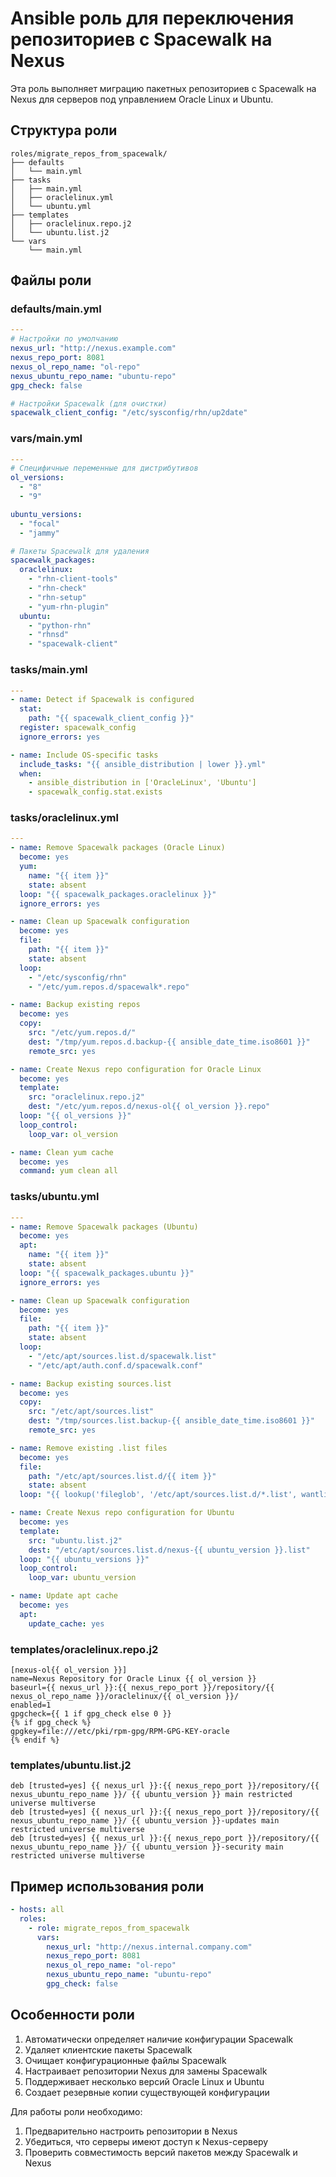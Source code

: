 # Ansible роль для переключения репозиториев с Spacewalk на Nexus

Эта роль выполняет миграцию пакетных репозиториев с Spacewalk на Nexus для серверов под управлением Oracle Linux и Ubuntu.

## Структура роли

```
roles/migrate_repos_from_spacewalk/
├── defaults
│   └── main.yml
├── tasks
│   ├── main.yml
│   ├── oraclelinux.yml
│   └── ubuntu.yml
├── templates
│   ├── oraclelinux.repo.j2
│   └── ubuntu.list.j2
└── vars
    └── main.yml
```

## Файлы роли

### defaults/main.yml

```yaml
---
# Настройки по умолчанию
nexus_url: "http://nexus.example.com"
nexus_repo_port: 8081
nexus_ol_repo_name: "ol-repo"
nexus_ubuntu_repo_name: "ubuntu-repo"
gpg_check: false

# Настройки Spacewalk (для очистки)
spacewalk_client_config: "/etc/sysconfig/rhn/up2date"
```

### vars/main.yml

```yaml
---
# Специфичные переменные для дистрибутивов
ol_versions:
  - "8"
  - "9"

ubuntu_versions:
  - "focal"
  - "jammy"

# Пакеты Spacewalk для удаления
spacewalk_packages:
  oraclelinux:
    - "rhn-client-tools"
    - "rhn-check"
    - "rhn-setup"
    - "yum-rhn-plugin"
  ubuntu:
    - "python-rhn"
    - "rhnsd"
    - "spacewalk-client"
```

### tasks/main.yml

```yaml
---
- name: Detect if Spacewalk is configured
  stat:
    path: "{{ spacewalk_client_config }}"
  register: spacewalk_config
  ignore_errors: yes

- name: Include OS-specific tasks
  include_tasks: "{{ ansible_distribution | lower }}.yml"
  when: 
    - ansible_distribution in ['OracleLinux', 'Ubuntu']
    - spacewalk_config.stat.exists
```

### tasks/oraclelinux.yml

```yaml
---
- name: Remove Spacewalk packages (Oracle Linux)
  become: yes
  yum:
    name: "{{ item }}"
    state: absent
  loop: "{{ spacewalk_packages.oraclelinux }}"
  ignore_errors: yes

- name: Clean up Spacewalk configuration
  become: yes
  file:
    path: "{{ item }}"
    state: absent
  loop:
    - "/etc/sysconfig/rhn"
    - "/etc/yum.repos.d/spacewalk*.repo"

- name: Backup existing repos
  become: yes
  copy:
    src: "/etc/yum.repos.d/"
    dest: "/tmp/yum.repos.d.backup-{{ ansible_date_time.iso8601 }}"
    remote_src: yes

- name: Create Nexus repo configuration for Oracle Linux
  become: yes
  template:
    src: "oraclelinux.repo.j2"
    dest: "/etc/yum.repos.d/nexus-ol{{ ol_version }}.repo"
  loop: "{{ ol_versions }}"
  loop_control:
    loop_var: ol_version

- name: Clean yum cache
  become: yes
  command: yum clean all
```

### tasks/ubuntu.yml

```yaml
---
- name: Remove Spacewalk packages (Ubuntu)
  become: yes
  apt:
    name: "{{ item }}"
    state: absent
  loop: "{{ spacewalk_packages.ubuntu }}"
  ignore_errors: yes

- name: Clean up Spacewalk configuration
  become: yes
  file:
    path: "{{ item }}"
    state: absent
  loop:
    - "/etc/apt/sources.list.d/spacewalk.list"
    - "/etc/apt/auth.conf.d/spacewalk.conf"

- name: Backup existing sources.list
  become: yes
  copy:
    src: "/etc/apt/sources.list"
    dest: "/tmp/sources.list.backup-{{ ansible_date_time.iso8601 }}"
    remote_src: yes

- name: Remove existing .list files
  become: yes
  file:
    path: "/etc/apt/sources.list.d/{{ item }}"
    state: absent
  loop: "{{ lookup('fileglob', '/etc/apt/sources.list.d/*.list', wantlist=True) }}"

- name: Create Nexus repo configuration for Ubuntu
  become: yes
  template:
    src: "ubuntu.list.j2"
    dest: "/etc/apt/sources.list.d/nexus-{{ ubuntu_version }}.list"
  loop: "{{ ubuntu_versions }}"
  loop_control:
    loop_var: ubuntu_version

- name: Update apt cache
  become: yes
  apt:
    update_cache: yes
```

### templates/oraclelinux.repo.j2

```jinja2
[nexus-ol{{ ol_version }}]
name=Nexus Repository for Oracle Linux {{ ol_version }}
baseurl={{ nexus_url }}:{{ nexus_repo_port }}/repository/{{ nexus_ol_repo_name }}/oraclelinux/{{ ol_version }}/
enabled=1
gpgcheck={{ 1 if gpg_check else 0 }}
{% if gpg_check %}
gpgkey=file:///etc/pki/rpm-gpg/RPM-GPG-KEY-oracle
{% endif %}
```

### templates/ubuntu.list.j2

```jinja2
deb [trusted=yes] {{ nexus_url }}:{{ nexus_repo_port }}/repository/{{ nexus_ubuntu_repo_name }}/ {{ ubuntu_version }} main restricted universe multiverse
deb [trusted=yes] {{ nexus_url }}:{{ nexus_repo_port }}/repository/{{ nexus_ubuntu_repo_name }}/ {{ ubuntu_version }}-updates main restricted universe multiverse
deb [trusted=yes] {{ nexus_url }}:{{ nexus_repo_port }}/repository/{{ nexus_ubuntu_repo_name }}/ {{ ubuntu_version }}-security main restricted universe multiverse
```

## Пример использования роли

```yaml
- hosts: all
  roles:
    - role: migrate_repos_from_spacewalk
      vars:
        nexus_url: "http://nexus.internal.company.com"
        nexus_repo_port: 8081
        nexus_ol_repo_name: "ol-repo"
        nexus_ubuntu_repo_name: "ubuntu-repo"
        gpg_check: false
```

## Особенности роли

1. Автоматически определяет наличие конфигурации Spacewalk
2. Удаляет клиентские пакеты Spacewalk
3. Очищает конфигурационные файлы Spacewalk
4. Настраивает репозитории Nexus для замены Spacewalk
5. Поддерживает несколько версий Oracle Linux и Ubuntu
6. Создает резервные копии существующей конфигурации

Для работы роли необходимо:
1. Предварительно настроить репозитории в Nexus
2. Убедиться, что серверы имеют доступ к Nexus-серверу
3. Проверить совместимость версий пакетов между Spacewalk и Nexus
